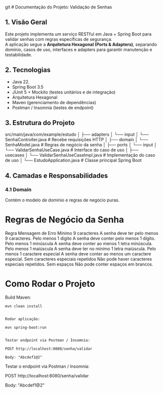 git # Documentação do Projeto: Validação de Senhas

## 1. Visão Geral

Este projeto implementa um serviço RESTful em Java + Spring Boot para validar senhas com regras específicas de segurança.  
A aplicação segue a **Arquitetura Hexagonal (Ports & Adapters)**, separando domínio, casos de uso, interfaces e adapters para garantir manutenção e testabilidade.

## 2. Tecnologias

- Java 22.
- Spring Boot 3.5
- JUnit 5 + Mockito (testes unitários e de integração)
- Arquitetura Hexagonal
- Maven (gerenciamento de dependências)
- Postman / Insomnia (testes de endpoint)

## 3. Estrutura do Projeto
src/main/java/com/example/estudo
│
├── adapters
│   └── input
│       └── SenhaController.java       # Recebe requisições HTTP
│
├── domain
│   └── SenhaModel.java                # Regras de negócio da senha
│
├── ports
│   └── input
│       └── ValidarSenhaUseCase.java   # Interface do caso de uso
│
├── usecases
│   └── ValidarSenhaUseCaseImpl.java   # Implementação do caso de uso
│
└── EstudoApplication.java             # Classe principal Spring Boot


## 4. Camadas e Responsabilidades

### 4.1 Domain

Contém o modelo de domínio e regras de negócio puras.

# Regras de Negócio da Senha
Regra	Mensagem de Erro
Mínimo 9 caracteres	A senha deve ter pelo menos 9 caracteres.
Pelo menos 1 dígito	A senha deve conter pelo menos 1 dígito.
Pelo menos 1 minúscula	A senha deve conter ao menos 1 letra minúscula.
Pelo menos 1 maiúscula	A senha deve ter no mínimo 1 letra maiúscula.
Pelo menos 1 caractere especial	A senha deve conter ao menos um caractere especial.
Sem caracteres especiais repetidos	Não pode haver caracteres especiais repetidos.
Sem espaços	Não pode conter espaços em brancos.

# Como Rodar o Projeto

Build Maven:
````
mvn clean install


Rodar aplicação:

mvn spring-boot:run


Testar endpoint via Postman / Insomnia:

POST http://localhost:8080/senha/validar

Body: "Abcdef1@2"

````


Testar o endpoint via Postman / Insomnia:

POST http://localhost:8080/senha/validar

Body: "Abcdef1@2"

